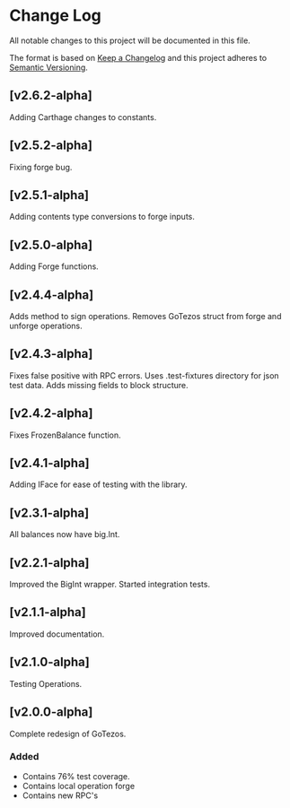 
# Change Log
All notable changes to this project will be documented in this file.
 
The format is based on [Keep a Changelog](http://keepachangelog.com/)
and this project adheres to [Semantic Versioning](http://semver.org/).
## [v2.6.2-alpha] 

Adding Carthage changes to constants. 

## [v2.5.2-alpha] 

Fixing forge bug. 

## [v2.5.1-alpha] 

Adding contents type conversions to forge inputs.


## [v2.5.0-alpha] 

Adding Forge functions. 

## [v2.4.4-alpha] 
 
Adds method to sign operations.
Removes GoTezos struct from forge and unforge operations. 

## [v2.4.3-alpha] 
 
Fixes false positive with RPC errors. 
Uses .test-fixtures directory for json test data. 
Adds missing fields to block structure.

## [v2.4.2-alpha] 
 
Fixes FrozenBalance function.

## [v2.4.1-alpha] 
 
Adding IFace for ease of testing with the library.

## [v2.3.1-alpha] 
 
All balances now have big.Int.

## [v2.2.1-alpha] 
 
Improved the BigInt wrapper. 
Started integration tests.
 
## [v2.1.1-alpha] 
 
Improved documentation.

## [v2.1.0-alpha] 
 
Testing Operations.

## [v2.0.0-alpha] 
 
Complete redesign of GoTezos. 
 
### Added
- Contains 76% test coverage. 
- Contains local operation forge
- Contains new RPC's